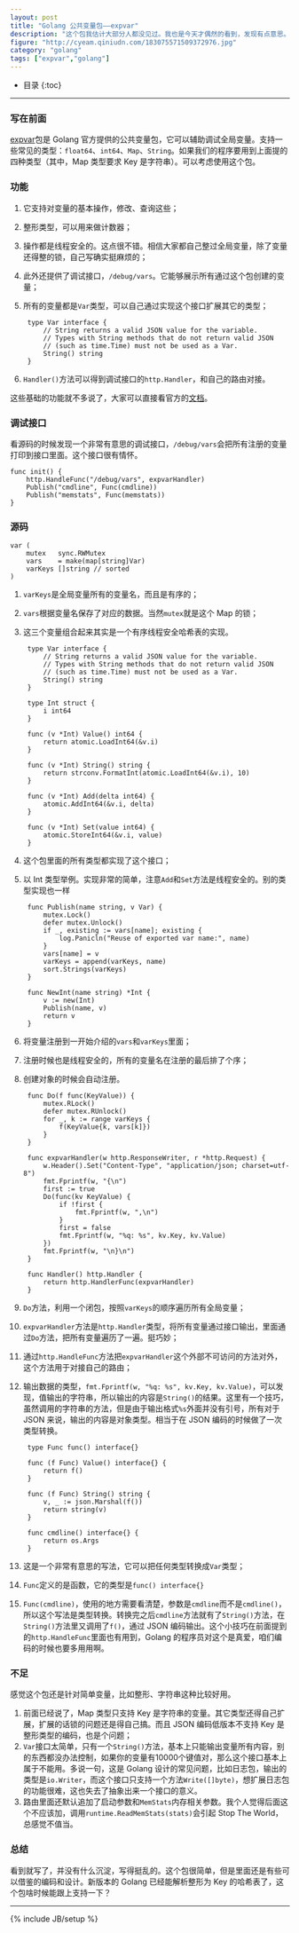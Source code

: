 ```yaml
---
layout: post
title: "Golang 公共变量包——expvar"
description: "这个包我估计大部分人都没见过。我也是今天才偶然的看到，发现有点意思。"
figure: "http://cyeam.qiniudn.com/183075571509372976.jpg"
category: "golang"
tags: ["expvar","golang"]
---
```


* 目录
{:toc}

---

### 写在前面

[expvar](https://golang.org/pkg/expvar/)包是 Golang 官方提供的公共变量包，它可以辅助调试全局变量。支持一些常见的类型：`float64`、`int64`、`Map`、`String`。如果我们的程序要用到上面提的四种类型（其中，Map 类型要求 Key 是字符串）。可以考虑使用这个包。

### 功能

1. 它支持对变量的基本操作，修改、查询这些；
2. 整形类型，可以用来做计数器；
3. 操作都是线程安全的。这点很不错。相信大家都自己整过全局变量，除了变量还得整的锁，自己写确实挺麻烦的；
4. 此外还提供了调试接口，`/debug/vars`。它能够展示所有通过这个包创建的变量；
5. 所有的变量都是`Var`类型，可以自己通过实现这个接口扩展其它的类型；

		type Var interface {
			// String returns a valid JSON value for the variable.
			// Types with String methods that do not return valid JSON
			// (such as time.Time) must not be used as a Var.
			String() string
		}
	
6. `Handler()`方法可以得到调试接口的`http.Handler`，和自己的路由对接。

这些基础的功能就不多说了，大家可以直接看官方的[文档](https://golang.org/pkg/expvar/)。

### 调试接口

看源码的时候发现一个非常有意思的调试接口，`/debug/vars`会把所有注册的变量打印到接口里面。这个接口很有情怀。

	func init() {
		http.HandleFunc("/debug/vars", expvarHandler)
		Publish("cmdline", Func(cmdline))
		Publish("memstats", Func(memstats))
	}
	
### 源码

	var (
		mutex   sync.RWMutex
		vars    = make(map[string]Var)
		varKeys []string // sorted
	)
	
1. `varKeys`是全局变量所有的变量名，而且是有序的；
2. `vars`根据变量名保存了对应的数据。当然`mutex`就是这个 Map 的锁；
3. 这三个变量组合起来其实是一个有序线程安全哈希表的实现。

		type Var interface {
			// String returns a valid JSON value for the variable.
			// Types with String methods that do not return valid JSON
			// (such as time.Time) must not be used as a Var.
			String() string
		}
		
		type Int struct {
			i int64
		}

		func (v *Int) Value() int64 {
			return atomic.LoadInt64(&v.i)
		}

		func (v *Int) String() string {
			return strconv.FormatInt(atomic.LoadInt64(&v.i), 10)
		}

		func (v *Int) Add(delta int64) {
			atomic.AddInt64(&v.i, delta)
		}

		func (v *Int) Set(value int64) {
			atomic.StoreInt64(&v.i, value)
		}
  

1. 这个包里面的所有类型都实现了这个接口；
2. 以 Int 类型举例。实现非常的简单，注意`Add`和`Set`方法是线程安全的。别的类型实现也一样

		func Publish(name string, v Var) {
			mutex.Lock()
			defer mutex.Unlock()
			if _, existing := vars[name]; existing {
				log.Panicln("Reuse of exported var name:", name)
			}
			vars[name] = v
			varKeys = append(varKeys, name)
			sort.Strings(varKeys)
		}
		
		func NewInt(name string) *Int {
			v := new(Int)
			Publish(name, v)
			return v
		}
  
1. 将变量注册到一开始介绍的`vars`和`varKeys`里面；
2. 注册时候也是线程安全的，所有的变量名在注册的最后排了个序；
3. 创建对象的时候会自动注册。

		func Do(f func(KeyValue)) {
			mutex.RLock()
			defer mutex.RUnlock()
			for _, k := range varKeys {
				f(KeyValue{k, vars[k]})
			}
		}

		func expvarHandler(w http.ResponseWriter, r *http.Request) {
			w.Header().Set("Content-Type", "application/json; charset=utf-8")
			fmt.Fprintf(w, "{\n")
			first := true
			Do(func(kv KeyValue) {
				if !first {
					fmt.Fprintf(w, ",\n")
				}
				first = false
				fmt.Fprintf(w, "%q: %s", kv.Key, kv.Value)
			})
			fmt.Fprintf(w, "\n}\n")
		}

		func Handler() http.Handler {
			return http.HandlerFunc(expvarHandler)
		}
	
1. `Do`方法，利用一个闭包，按照`varKeys`的顺序遍历所有全局变量；
2. `expvarHandler`方法是`http.Handler`类型，将所有变量通过接口输出，里面通过`Do`方法，把所有变量遍历了一遍。挺巧妙；
3. 通过`http.HandleFunc`方法把`expvarHandler`这个外部不可访问的方法对外，这个方法用于对接自己的路由；
4. 输出数据的类型，`fmt.Fprintf(w, "%q: %s", kv.Key, kv.Value)`，可以发现，值输出的字符串，所以输出的内容是`String()`的结果。这里有一个技巧，虽然调用的字符串的方法，但是由于输出格式`%s`外面并没有引号，所有对于 JSON 来说，输出的内容是对象类型。相当于在 JSON 编码的时候做了一次类型转换。

		type Func func() interface{}

		func (f Func) Value() interface{} {
			return f()
		}

		func (f Func) String() string {
			v, _ := json.Marshal(f())
			return string(v)
		}
		
		func cmdline() interface{} {
			return os.Args
		}
	
1. 这是一个非常有意思的写法，它可以把任何类型转换成`Var`类型；
2. `Func`定义的是函数，它的类型是`func() interface{}`
3. `Func(cmdline)`，使用的地方需要看清楚，参数是`cmdline`而不是`cmdline()`，所以这个写法是类型转换。转换完之后`cmdline`方法就有了`String()`方法，在`String()`方法里又调用了`f()`，通过 JSON 编码输出。这个小技巧在前面提到的`http.HandleFunc`里面也有用到，Golang 的程序员对这个是真爱，咱们编码的时候也要多用用啊。

### 不足

感觉这个包还是针对简单变量，比如整形、字符串这种比较好用。

1. 前面已经说了，Map 类型只支持 Key 是字符串的变量。其它类型还得自己扩展，扩展的话锁的问题还是得自己搞。而且 JSON 编码低版本不支持 Key 是整形类型的编码，也是个问题；
2. `Var`接口太简单，只有一个`String()`方法，基本上只能输出变量所有内容，别的东西都没办法控制，如果你的变量有10000个键值对，那么这个接口基本上属于不能用。多说一句，这是 Golang 设计的常见问题，比如日志包，输出的类型是`io.Writer`，而这个接口只支持一个方法`Write([]byte)`，想扩展日志包的功能很难，这也失去了抽象出来一个接口的意义。
3. 路由里面还默认追加了启动参数和`MemStats`内存相关参数。我个人觉得后面这个不应该加，调用`runtime.ReadMemStats(stats)`会引起 Stop The World，总感觉不值当。


### 总结

看到就写了，并没有什么沉淀，写得挺乱的。这个包很简单，但是里面还是有些可以借鉴的编码和设计。新版本的 Golang 已经能解析整形为 Key 的哈希表了，这个包啥时候能跟上支持一下？


---

{% include JB/setup %}